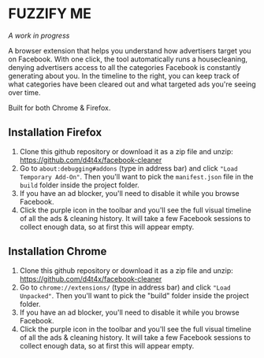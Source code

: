 # FUZZIFY ME

*A work in progress*

A browser extension that helps you understand how advertisers target you on Facebook. With one click, the tool automatically runs a housecleaning, denying advertisers access to all the categories Facebook is constantly generating about you. In the timeline to the right, you can keep track of what categories have been cleared out and what targeted ads you're seeing over time.

Built for both Chrome & Firefox.

## Installation Firefox

1. Clone this github repository or download it as a zip file and unzip: https://github.com/d4t4x/facebook-cleaner
2. Go to `about:debugging#addons` (type in address bar) and click `"Load Temporary Add-On"`. Then you'll want to pick the `manifest.json` file in the `build` folder inside the project folder.
3. If you have an ad blocker, you'll need to disable it while you browse Facebook.
4. Click the purple icon in the toolbar and you'll see the full visual timeline of all the ads & cleaning history. It will take a few Facebook sessions to collect enough data, so at first this will appear empty.

## Installation Chrome

1. Clone this github repository or download it as a zip file and unzip: https://github.com/d4t4x/facebook-cleaner
2. Go to `chrome://extensions/` (type in address bar) and click `"Load Unpacked"`. Then you'll want to pick the "build" folder inside the project folder.
3. If you have an ad blocker, you'll need to disable it while you browse Facebook.
4. Click the purple icon in the toolbar and you'll see the full visual timeline of all the ads & cleaning history. It will take a few Facebook sessions to collect enough data, so at first this will appear empty.